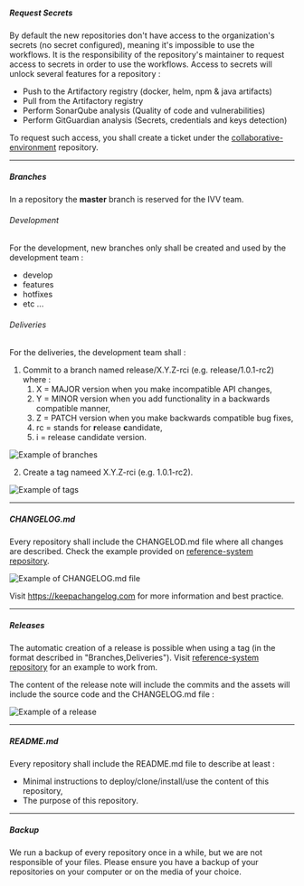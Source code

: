 ##### Request Secrets

By default the new repositories don't have access to the organization's secrets (no secret configured), meaning it's impossible to use the workflows. It is the responsibility of the repository's maintainer to request access to secrets in order to use the workflows. Access to secrets will unlock several features for a repository :

- Push to the Artifactory registry (docker, helm, npm & java artifacts)
- Pull from the Artifactory registry
- Perform SonarQube analysis (Quality of code and vulnerabilities)
- Perform GitGuardian analysis (Secrets, credentials and keys detection)

To request such access, you shall create a ticket under the [collaborative-environment](https://github.com/COPRS/collaborative-environment) repository.

------

##### Branches

In a repository the **master** branch is reserved for the IVV team. 

###### Development 

For the development, new branches only shall be created and used by the development team :

- develop
- features
- hotfixes
- etc ...


###### Deliveries 
For the deliveries, the development team shall :

1) Commit to a branch named release/X.Y.Z-rci (e.g. release/1.0.1-rc2) where :
   1) X = MAJOR version when you make incompatible API changes,
   2) Y = MINOR version when you add functionality in a backwards compatible manner,
   3) Z = PATCH version when you make backwards compatible bug fixes,
   4) rc = stands for **r**elease **c**andidate,
   5) i = release candidate version.

![Example of branches](https://user-images.githubusercontent.com/86782407/140076234-ce7b5ad1-7982-4417-81a8-316a05463732.png)

2) Create a tag nameed X.Y.Z-rci (e.g. 1.0.1-rc2).

![Example of tags](https://user-images.githubusercontent.com/86782407/140076275-36083d6f-1f7f-41eb-b4dd-3a4d0cad8539.png)

------

##### CHANGELOG.md

Every repository shall include the CHANGELOD.md file where all changes are described. Check the example provided on [reference-system repository](https://github.com/COPRS/reference-system/blob/release/CHANGELOG.md).

![Example of CHANGELOG.md file](https://user-images.githubusercontent.com/86782407/140076390-4e79a26f-7afd-49e9-97a6-0a73a0c6794d.png)

Visit https://keepachangelog.com for more information and best practice.

------

##### Releases

The automatic creation of a release is possible when using a tag (in the format described in "Branches,Deliveries"). Visit [reference-system repository](https://github.com/COPRS/reference-system/tree/release#github-automatic-releases-using-tags) for an example to work from. 

The content of the release note will include the commits and the assets will include the source code and the CHANGELOG.md file :

![Example of a release](https://user-images.githubusercontent.com/86782407/140076478-66d80311-d100-46a9-adcc-1dcb354ec140.png)

------

##### README.md

Every repository shall include the README.md file to describe at least :

- Minimal instructions to deploy/clone/install/use the content of this repository,
- The purpose of this repository.

------

##### Backup

We run a backup of every repository once in a while, but we are not responsible of your files. Please ensure you have a backup of your repositories on your computer or on the media of your choice.

